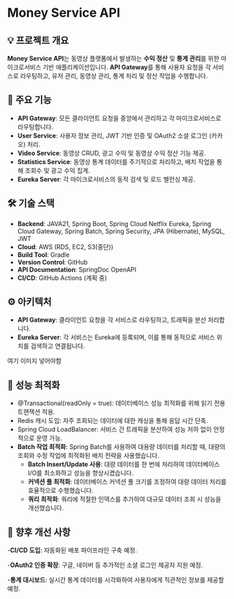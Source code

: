 # Money Service API



## 💡 프로젝트 개요
**Money Service API**는 동영상 플랫폼에서 발생하는 **수익 정산** 및 **통계 관리**를 위한 마이크로서비스 기반 애플리케이션입니다. **API Gateway**를 통해 사용자 요청을 각 서비스로 라우팅하고, 유저 관리, 동영상 관리, 통계 처리 및 정산 작업을 수행합니다.

## 🔑 주요 기능
- **API Gateway**: 모든 클라이언트 요청을 중앙에서 관리하고 각 마이크로서비스로 라우팅합니다.
- **User Service**: 사용자 정보 관리, JWT 기반 인증 및 OAuth2 소셜 로그인 (카카오) 처리.
- **Video Service**: 동영상 CRUD, 광고 수익 및 동영상 수익 정산 기능 제공.
- **Statistics Service**: 동영상 통계 데이터를 주기적으로 처리하고, 배치 작업을 통해 조회수 및 광고 수익 집계.
- **Eureka Server**: 각 마이크로서비스의 동적 검색 및 로드 밸런싱 제공.

## 🛠 기술 스택
- **Backend**: JAVA21, Spring Boot, Spring Cloud Netflix Eureka, Spring Cloud Gateway, Spring Batch, Spring Security, JPA (Hibernate), MySQL, JWT
- **Cloud**: AWS (RDS, EC2, S3(중단))
- **Build Tool**: Gradle
- **Version Control**: GitHub
- **API Documentation**: SpringDoc OpenAPI
- **CI/CD**: GitHub Actions (계획 중)

## ⚙️ 아키텍처
- **API Gateway**: 클라이언트 요청을 각 서비스로 라우팅하고, 트래픽을 분산 처리합니다.
- **Eureka Server**: 각 서비스는 Eureka에 등록되며, 이를 통해 동적으로 서비스 위치를 검색하고 연결됩니다.


여기 이미지 넣어야함

## 🚀 성능 최적화
- @Transactional(readOnly = true): 데이터베이스 성능 최적화를 위해 읽기 전용 트랜잭션 적용.
- Redis 캐시 도입: 자주 조회되는 데이터에 대한 캐싱을 통해 응답 시간 단축.
- Spring Cloud LoadBalancer: 서비스 간 트래픽을 분산하여 성능 저하 없이 안정적으로 운영 가능.
- **Batch 작업 최적화**: Spring Batch를 사용하여 대용량 데이터를 처리할 때, 대량의 조회와 수정 작업에 최적화된 배치 전략을 사용했습니다.
    - **Batch Insert/Update 사용**: 대량 데이터를 한 번에 처리하여 데이터베이스 I/O를 최소화하고 성능을 향상시켰습니다.
    - **커넥션 풀 최적화**: 데이터베이스 커넥션 풀 크기를 조정하여 대량 데이터 처리를 효율적으로 수행했습니다.
    - **쿼리 최적화**: 쿼리에 적절한 인덱스를 추가하여 대규모 데이터 조회 시 성능을 개선했습니다.



## 🔮 향후 개선 사항
-**CI/CD 도입**: 자동화된 배포 파이프라인 구축 예정.

-**OAuth2 인증 확장**: 구글, 네이버 등 추가적인 소셜 로그인 제공자 지원 예정.

-**통계 대시보드**: 실시간 통계 데이터를 시각화하여 사용자에게 직관적인 정보를 제공할 예정.
